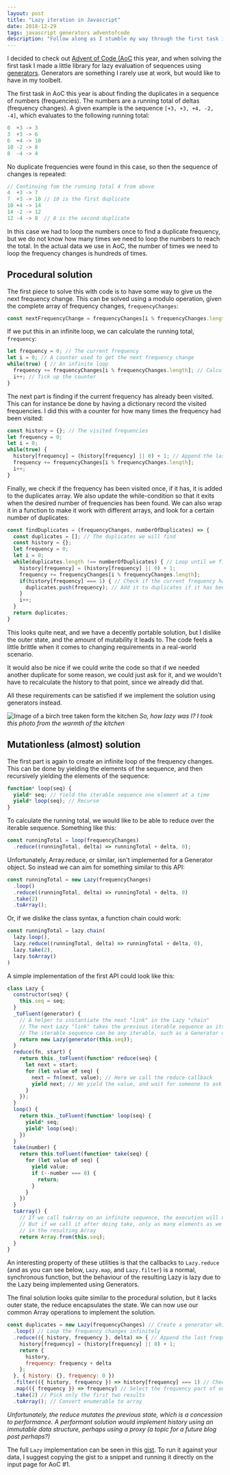 ```yaml
---
layout: post
title: "Lazy iteration in Javascript"
date: 2018-12-29
tags: javascript generators adventofcode
description: "Follow along as I stumble my way through the first task in Advent of Code, landing in generator heaven."
---
```


I decided to check out [Advent of Code (AoC](https://adventofcode.com/) this year, and when solving the first task I made a little library for lazy evaluation of sequences using [generators](/2018-12-13/aoc-generators/). Generators are something I rarely use at work, but would like to have in my toolbelt.

The first task in AoC this year is about finding the duplicates in a sequence of numbers (frequencies). The numbers are a running total of deltas (frequency changes). A given example is the sequence `[+3, +3, +4, -2, -4]`, which evaluates to the following running total:

```js
0  +3 -> 3
3  +3 -> 6
6  +4 -> 10
10 -2 -> 8
8  -4 -> 4
```

No duplicate frequencies were found in this case, so then the sequence of changes is repeated:

```js
// Continuing fom the running total 4 from above
4  +3 -> 7
7  +3 -> 10 // 10 is the first duplicate
10 +4 -> 14
14 -2 -> 12
12 -4 -> 8  // 8 is the second duplicate
```

In this case we had to loop the numbers once to find a duplicate frequency, but we do not know how many times we need to loop the numbers to reach the total. In the actual data we use in AoC, the number of times we need to loop the frequency changes is hundreds of times.

Procedural solution
---
The first piece to solve this with code is to have some way to give us the next frequency change. This can be solved using a modulo operation, given the complete array of frequency changes, `frequencyChanges`:

```js
const nextFrequencyChange = frequencyChanges[i % frequencyChanges.length]
```

If we put this in an infinite loop, we can calculate the running total, `frequency`:

```js
let frequency = 0; // The current frequency
let i = 0; // A counter used to get the next frequency change
while(true) { // An infinite loop
  frequency += frequencyChanges[i % frequencyChanges.length]; // Calculate the next frequency
  i++; // Tick up the counter
}
```

The next part is finding if the current frequency has already been visited. This can for instance be done by having a dictionary record the visited frequencies. I did this with a counter for how many times the frequency had been visited:

```js
const history = {}; // The visited frequencies
let frequency = 0;
let i = 0;
while(true) {
  history[frequency] = (history[frequency] || 0) + 1; // Append the last frquency to the history
  frequency += frequencyChanges[i % frequencyChanges.length];
  i++;
}
```

Finally, we check if the frequency has been visited once, if it has, it is added to the duplicates array. We also update the while-condition so that it exits when the desired number of frequencies has been found. We can also wrap it in a function to make it work with different arrays, and look for a certain number of duplicates:

```js
const findDuplicates = (frequencyChanges, numberOfDuplicates) => {
  const duplicates = []; // The duplicates we will find
  const history = {};
  let frequency = 0;
  let i = 0;
  while(duplicates.length !== numberOfDuplicates) { // Loop until we find the desired number of duplicates
    history[frequency] = (history[frequency] || 0) + 1;
    frequency += frequencyChanges[i % frequencyChanges.length];
    if(history[frequency] === 1) { // Check if the current frequency has been visited once previously
      duplicates.push(frequency); // Add it to duplicates if it has been visited
    }
    i++;
  }
  return duplicates;
}
```

This looks quite neat, and we have a decently portable solution, but I dislike the outer state, and the amount of mutability it leads to. The code feels a little brittle when it comes to changing requirements in a real-world scenario.

It would also be nice if we could write the code so that if we needed another duplicate for some reason, we could just ask for it, and we wouldn't have to recalculate the history to that point, since we already did that.

All these requirements can be satisfied if we implement the solution using generators instead.

![Image of a birch tree taken form the kitchen](/legacy/assets/assets/images/aoc.jpg "Lazy birch")
*So, how lazy was I? I took this photo from the warmth of the kitchen*

Mutationless (almost) solution
---
The first part is again to create an infinite loop of the frequency changes. This can be done by yielding the elements of the sequence, and then recursively yielding the elements of the sequence:

```js
function* loop(seq) {
  yield* seq; // Yield the iterable sequence one element at a time
  yield* loop(seq); // Recurse
}
```

To calculate the running total, we would like to be able to reduce over the iterable sequence. Something like this:

```js
const runningTotal = loop(frequencyChanges)
  .reduce((runningTotal, delta) => runningTotal + delta, 0);
```

Unfortunately, Array.reduce, or similar, isn't implemented for a Generator object. So instead we can aim for something similar to this API:

```js
const runningTotal = new Lazy(frequencyChanges)
  .loop()
  .reduce((runningTotal, delta) => runningTotal + delta, 0)
  .take(2)
  .toArray();
```

Or, if we dislike the class syntax, a function chain could work:

```js
const runningTotal = lazy.chain(
  lazy.loop(),
  lazy.reduce((runningTotal, delta) => runningTotal + delta, 0),
  lazy.take(2),
  lazy.toArray()
)
```

A simple implementation of the first API could look like this:

```js
class Lazy {
  constructor(seq) {
    this.seq = seq;
  }
  _toFluent(generator) {
    // A helper to instantiate the next "link" in the Lazy "chain"
    // The next Lazy "link" takes the previous iterable sequence as its argument
    // The iterable sequence can be any iterable, such as a Generator or an Array
    return new Lazy(generator(this.seq));
  }
  reduce(fn, start) {
    return this._toFluent(function* reduce(seq) {
      let next = start;
      for (let value of seq) {
        next = fn(next, value); // Here we call the reduce-callback
        yield next; // We yield the value, and wait for someone to ask us for the next one
      }
    });
  }
  loop() {
    return this._toFluent(function* loop(seq) {
      yield* seq;
      yield* loop(seq);
    })
  }
  take(number) {
    return this.toFluent(function* take(seq) {
      for (let value of seq) {
        yield value;
        if (--number === 0) {
          return;
        }
      }
    })
  }
  toArray() {
    // If we call toArray on an infinite sequence, the execution will not complete
    // But if we call it after doing take, only as many elements as we take will be included
    // in the resulting Array
    return Array.from(this.seq);
  }
}
```

An interesting property of these utilities is that the callbacks to `Lazy.reduce` (and as you can see below, `Lazy.map`, and `Lazy.filter`) is a normal, synchronous function, but the behaviour of the resulting Lazy is lazy due to the Lazy being implemented using Generators.

The final solution looks quite similar to the procedural solution, but it lacks outer state, the reduce encapsulates the state. We can now use our common Array operations to implement the solution.

```js
const duplicates = new Lazy(frequencyChanges) // Create a generator which can yield our frequency changes
  .loop() // Loop the frequency changes infinitely
  .reduce(({ history, frequency }, delta) => { // Append the last frequency to the history, and calculate the next frequency
    history[frequency] = (history[frequency] || 0) + 1;
    return {
      history,
      frequency: frequency + delta
    };
  }, { history: {}, frequency: 0 })
  .filter(({ history, frequency }) => history[frequency] === 1) // Check if the current frequency has been visited once previously
  .map(({ frequency }) => frequency) // Select the frequency part of our reduced object
  .take(2) // Pick only the first two results
  .toArray(); // Convert enumerable to array
```
*Unfortunately, the reduce mutates the previous state, which is a concession to performance. A performant solution would implement history using an immutable data structure, perhaps using a proxy (a topic for a future blog post perhaps?)*

The full `Lazy` implementation can be seen in this [gist](https://gist.github.com/Korla/ec117e0d41b7d383c78173afb5ceab8c). To run it against your data, I suggest copying the gist to a snippet and running it directly on the input page for AoC #1.
